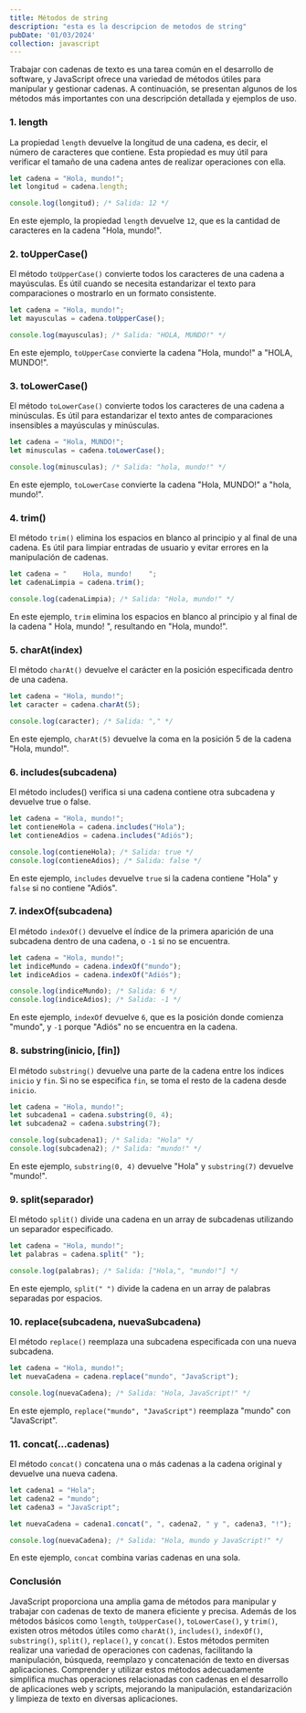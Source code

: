```yaml
---
title: Métodos de string
description: "esta es la descripcion de metodos de string"
pubDate: '01/03/2024'
collection: javascript
---
```


Trabajar con cadenas de texto es una tarea común en el desarrollo de software, y JavaScript ofrece una variedad de métodos útiles para manipular y gestionar cadenas. A continuación, se presentan algunos de los métodos más importantes con una descripción detallada y ejemplos de uso.

### 1. length

La propiedad `length` devuelve la longitud de una cadena, es decir, el número de caracteres que contiene. Esta propiedad es muy útil para verificar el tamaño de una cadena antes de realizar operaciones con ella.

```javascript
let cadena = "Hola, mundo!";
let longitud = cadena.length;

console.log(longitud); /* Salida: 12 */
```

En este ejemplo, la propiedad `length` devuelve `12`, que es la cantidad de caracteres en la cadena "Hola, mundo!".

### 2. toUpperCase()

El método `toUpperCase()` convierte todos los caracteres de una cadena a mayúsculas. Es útil cuando se necesita estandarizar el texto para comparaciones o mostrarlo en un formato consistente.

```javascript
let cadena = "Hola, mundo!";
let mayusculas = cadena.toUpperCase();

console.log(mayusculas); /* Salida: "HOLA, MUNDO!" */
```

En este ejemplo, `toUpperCase` convierte la cadena "Hola, mundo!" a "HOLA, MUNDO!".

### 3. toLowerCase()

El método `toLowerCase()` convierte todos los caracteres de una cadena a minúsculas. Es útil para estandarizar el texto antes de comparaciones insensibles a mayúsculas y minúsculas.

```javascript
let cadena = "Hola, MUNDO!";
let minusculas = cadena.toLowerCase();

console.log(minusculas); /* Salida: "hola, mundo!" */
```

En este ejemplo, `toLowerCase` convierte la cadena "Hola, MUNDO!" a "hola, mundo!".

### 4. trim()

El método `trim()` elimina los espacios en blanco al principio y al final de una cadena. Es útil para limpiar entradas de usuario y evitar errores en la manipulación de cadenas.

```javascript
let cadena = "    Hola, mundo!    ";
let cadenaLimpia = cadena.trim();

console.log(cadenaLimpia); /* Salida: "Hola, mundo!" */
```

En este ejemplo, `trim` elimina los espacios en blanco al principio y al final de la cadena " Hola, mundo! ", resultando en "Hola, mundo!".

### 5. charAt(index)

El método `charAt()` devuelve el carácter en la posición especificada dentro de una cadena.

```javascript
let cadena = "Hola, mundo!";
let caracter = cadena.charAt(5);

console.log(caracter); /* Salida: "," */
```

En este ejemplo, `charAt(5)` devuelve la coma en la posición 5 de la cadena "Hola, mundo!".

### 6. includes(subcadena)

El método includes() verifica si una cadena contiene otra subcadena y devuelve true o false.

```javascript
let cadena = "Hola, mundo!";
let contieneHola = cadena.includes("Hola");
let contieneAdios = cadena.includes("Adiós");

console.log(contieneHola); /* Salida: true */
console.log(contieneAdios); /* Salida: false */
```

En este ejemplo, `includes` devuelve `true` si la cadena contiene "Hola" y `false` si no contiene "Adiós".

### 7. indexOf(subcadena)

El método `indexOf()` devuelve el índice de la primera aparición de una subcadena dentro de una cadena, o `-1` si no se encuentra.

```javascript
let cadena = "Hola, mundo!";
let indiceMundo = cadena.indexOf("mundo");
let indiceAdios = cadena.indexOf("Adiós");

console.log(indiceMundo); /* Salida: 6 */
console.log(indiceAdios); /* Salida: -1 */
```

En este ejemplo, `indexOf` devuelve `6`, que es la posición donde comienza "mundo", y `-1` porque "Adiós" no se encuentra en la cadena.

### 8. substring(inicio, [fin])

El método `substring()` devuelve una parte de la cadena entre los índices `inicio` y `fin`. Si no se especifica `fin`, se toma el resto de la cadena desde `inicio`.

```javascript
let cadena = "Hola, mundo!";
let subcadena1 = cadena.substring(0, 4);
let subcadena2 = cadena.substring(7);

console.log(subcadena1); /* Salida: "Hola" */
console.log(subcadena2); /* Salida: "mundo!" */
```

En este ejemplo, `substring(0, 4)` devuelve "Hola" y `substring(7)` devuelve "mundo!".

### 9. split(separador)

El método `split()` divide una cadena en un array de subcadenas utilizando un separador especificado.

```javascript
let cadena = "Hola, mundo!";
let palabras = cadena.split(" ");

console.log(palabras); /* Salida: ["Hola,", "mundo!"] */
```

En este ejemplo, `split(" ")` divide la cadena en un array de palabras separadas por espacios.

### 10. replace(subcadena, nuevaSubcadena)

El método `replace()` reemplaza una subcadena especificada con una nueva subcadena.

```javascript
let cadena = "Hola, mundo!";
let nuevaCadena = cadena.replace("mundo", "JavaScript");

console.log(nuevaCadena); /* Salida: "Hola, JavaScript!" */
```

En este ejemplo, `replace("mundo", "JavaScript")` reemplaza "mundo" con "JavaScript".

### 11. concat(...cadenas)

El método `concat()` concatena una o más cadenas a la cadena original y devuelve una nueva cadena.

```javascript
let cadena1 = "Hola";
let cadena2 = "mundo";
let cadena3 = "JavaScript";

let nuevaCadena = cadena1.concat(", ", cadena2, " y ", cadena3, "!");

console.log(nuevaCadena); /* Salida: "Hola, mundo y JavaScript!" */
```

En este ejemplo, `concat` combina varias cadenas en una sola.



### Conclusión

JavaScript proporciona una amplia gama de métodos para manipular y trabajar con cadenas de texto de manera eficiente y precisa. Además de los métodos básicos como `length`, `toUpperCase()`, `toLowerCase()`, y `trim()`, existen otros métodos útiles como `charAt()`, `includes()`, `indexOf()`, `substring()`, `split()`, `replace()`, y `concat()`. Estos métodos permiten realizar una variedad de operaciones con cadenas, facilitando la manipulación, búsqueda, reemplazo y concatenación de texto en diversas aplicaciones. Comprender y utilizar estos métodos adecuadamente simplifica muchas operaciones relacionadas con cadenas en el desarrollo de aplicaciones web y scripts, mejorando la manipulación, estandarización y limpieza de texto en diversas aplicaciones.
